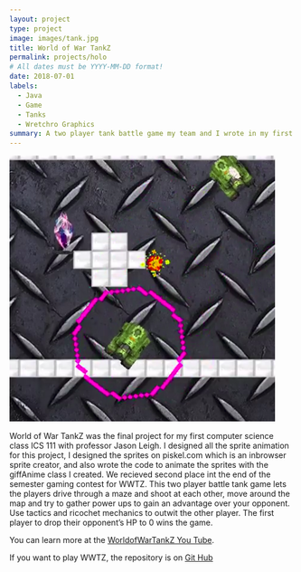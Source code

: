 ```yaml
---
layout: project
type: project
image: images/tank.jpg
title: World of War TankZ
permalink: projects/holo
# All dates must be YYYY-MM-DD format!
date: 2018-07-01
labels:
  - Java
  - Game
  - Tanks
  - Wretchro Graphics
summary: A two player tank battle game my team and I wrote in my first computer science class.  Its safe to say that is my first game.
---
```


<img class="ui medium right floated rounded image" src="../images/Screenshot from 2018-08-27 23-12-02.png">

World of War TankZ was the final project for my first computer science class ICS 111 with professor Jason Leigh.  I designed all the sprite animation for this project, I designed the sprites on piskel.com which is an inbrowser sprite creator, and also wrote the code to animate the sprites with the giffAnime class I created.  We recieved second place int the end of the semester gaming contest for WWTZ. 
This two player battle tank game lets the players drive through a maze and shoot at each other, move around the map and try to gather power ups to gain an advantage over your opponent. Use tactics and ricochet mechanics to outwit the other player. The first player to drop their opponent’s HP to 0 wins the game.

You can learn more at the [WorldofWarTankZ You Tube](https://www.youtube.com/watch?v=U1xXJ2DaE3A).

If you want to play WWTZ, the repository is on [Git Hub](https://github.com/zakgilbert/World-of-War-Tanks)



